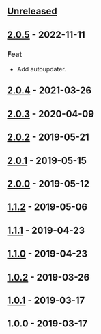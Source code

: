 <a name="unreleased"></a>
## [Unreleased]


<a name="2.0.5"></a>
## [2.0.5] - 2022-11-11
### Feat
- Add autoupdater.


<a name="2.0.4"></a>
## [2.0.4] - 2021-03-26

<a name="2.0.3"></a>
## [2.0.3] - 2020-04-09

<a name="2.0.2"></a>
## [2.0.2] - 2019-05-21

<a name="2.0.1"></a>
## [2.0.1] - 2019-05-15

<a name="2.0.0"></a>
## [2.0.0] - 2019-05-12

<a name="1.1.2"></a>
## [1.1.2] - 2019-05-06

<a name="1.1.1"></a>
## [1.1.1] - 2019-04-23

<a name="1.1.0"></a>
## [1.1.0] - 2019-04-23

<a name="1.0.2"></a>
## [1.0.2] - 2019-03-26

<a name="1.0.1"></a>
## [1.0.1] - 2019-03-17

<a name="1.0.0"></a>
## 1.0.0 - 2019-03-17

[Unreleased]: https://github.com/030/bcbsn/compare/2.0.5...HEAD
[2.0.5]: https://github.com/030/bcbsn/compare/2.0.4...2.0.5
[2.0.4]: https://github.com/030/bcbsn/compare/2.0.3...2.0.4
[2.0.3]: https://github.com/030/bcbsn/compare/2.0.2...2.0.3
[2.0.2]: https://github.com/030/bcbsn/compare/2.0.1...2.0.2
[2.0.1]: https://github.com/030/bcbsn/compare/2.0.0...2.0.1
[2.0.0]: https://github.com/030/bcbsn/compare/1.1.2...2.0.0
[1.1.2]: https://github.com/030/bcbsn/compare/1.1.1...1.1.2
[1.1.1]: https://github.com/030/bcbsn/compare/1.1.0...1.1.1
[1.1.0]: https://github.com/030/bcbsn/compare/1.0.2...1.1.0
[1.0.2]: https://github.com/030/bcbsn/compare/1.0.1...1.0.2
[1.0.1]: https://github.com/030/bcbsn/compare/1.0.0...1.0.1

